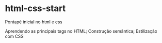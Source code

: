 # html-css-start
Pontapé inicial no html e css

Aprendendo as principais tags no HTML;
Construção semântica;
Estilização com CSS
